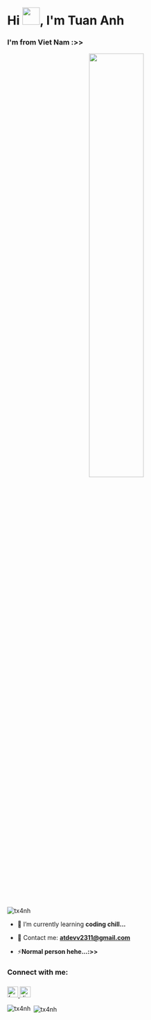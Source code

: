 <h1 align="left">Hi <img src="https://media.giphy.com/media/hvRJCLFzcasrR4ia7z/giphy.gif" width="40px">, I'm Tuan Anh</h1>

###

<h3 align="left">I'm from Viet Nam :>> </h3>

<div align="center">
  <picture>
    <source media="(max-width: 600px)" srcset="https://your-mobile-optimized-image.gif">
    <img src="https://media2.giphy.com/media/v1.Y2lkPTc5MGI3NjExajF3aWFiOHo2aHVuY3RyeWpsdmxld2t1Yjg0ZG1qeWRhMTE4amZ3NiZlcD12MV9pbnRlcm5hbF9naWZfYnlfaWQmY3Q9Zw/o0vwzuFwCGAFO/giphy.gif" 
         width="50%" style="max-width: 600px;" />
  </picture>
</div>
<p align="left"> <img src="https://komarev.com/ghpvc/?username=tx4nh&label=Profile%20views&color=0e75b6&style=flat" alt="tx4nh" /> </p>



- 🌱 I’m currently learning **coding chill...**

- 💬 Contact me: **atdevv2311@gmail.com**

- ⚡**Normal person hehe...:>>**

<h3 align="left">Connect with me:</h3>

###

<div align="left">
  <a href="https://www.facebook.com/dinh.tuananh2311" target="_blank">
    <img src="https://img.shields.io/static/v1?message=Facebook&logo=facebook&label=&color=1877F2&logoColor=white&labelColor=&style=for-the-badge" height="25" alt="facebook logo"  />
  </a>
  <a href="https://discord.gg/4XjVS8XCBv" target="_blank">
    <img src="https://img.shields.io/static/v1?message=Discord&logo=discord&label=&color=7289DA&logoColor=white&labelColor=&style=for-the-badge" height="25" alt="discord logo"  />
  </a>
</div>



<p><img align="left" src="https://github-readme-stats.vercel.app/api/top-langs?username=tx4nh&show_icons=true&locale=en&layout=compact" alt="tx4nh" /></p>

<p>&nbsp;<img align="center" src="https://github-readme-stats.vercel.app/api?username=tx4nh&show_icons=true&locale=en" alt="tx4nh" /></p>
